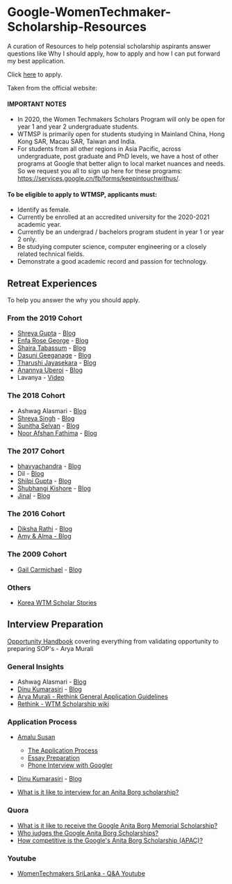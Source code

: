 
# Google-WomenTechmaker-Scholarship-Resources

A curation of Resources to help potensial scholarship aspirants answer questions like Why I should apply, how to apply and how I can put forward my best application.

Click [here](https://www.womentechmakers.com/scholars) to apply.

Taken from the official website:

#### IMPORTANT NOTES

-   In 2020, the Women Techmakers Scholars Program will only be open for year 1 and year 2 undergraduate students.    
-   WTMSP is primarily open for students studying in Mainland China, Hong Kong SAR, Macau SAR, Taiwan and India.    
-   For students from all other regions in Asia Pacific, across undergraduate, post graduate and PhD levels, we have a host of other programs at Google that better align to local market nuances and needs. So we request you all to sign up here for these programs: https://services.google.cn/fb/forms/keepintouchwithus/.

#### To be eligible to apply to WTMSP, applicants must:

-   Identify as female.    
-   Currently be enrolled at an accredited university for the 2020-2021 academic year.    
-   Currently be an undergrad / bachelors program student in year 1 or year 2 only.    
-   Be studying computer science, computer engineering or a closely related technical fields.    
-   Demonstrate a good academic record and passion for technology.
## Retreat Experiences

To help you answer the why you should apply.

### From the 2019 Cohort

 - [Shreya Gupta](https://github.com/ShreyaGupta08) - [Blog](https://medium.com/climb-dtu/google-women-techmakers-experience-2019-a9b1d0e19877) 
 - [Enfa Rose George](https://github.com/enfageorge) - [Blog](https://medium.com/@enfageorge/google-womentechmakers-scholarship-the-experience-340532d9fd54)
 -  [Shaira Tabassum](https://github.com/shairatabassum) - [Blog](https://sites.google.com/view/shairatabassum/google-wtm-scholars-program-2019?fbclid=IwAR0R0t0ReJaHzcL2V-KlxiRUROGxoY4gIGYwTIhyJVRQsglzO9rBysZZbAM)
- [Dasuni Geeganage](https://github.com/dasuni-30) - [Blog](https://medium.com/@dasunin30/my-experience-at-the-women-techmakers-scholarship-19-3cb26aeae455)
-  [Tharushi Jayasekara](https://github.com/TharushiJay) - [Blog](https://blog.usejournal.com/women-techmakers-scholars-program-application-process-61b899f655d5) 
- [Anannya Uberoi](https://medium.com/@anannyauberoi) - [Blog](https://medium.com/@anannyauberoi/my-google-anita-borg-scholarship-story-ac8049cb24a8)
- Lavanya - [Video](lnkd.in/fQYMEPJ)

### The 2018 Cohort

-  Ashwag Alasmari - [Blog](https://medium.com/@AshwagAlasmari/as-part-of-googles-ongoing-commitment-to-advancing-computing-and-technology-google-provides-7af1efc8ebd4)
- [Shreya Singh](https://medium.com/@singh.shreya8) - [Blog](https://medium.com/@singh.shreya8/my-experience-at-the-google-women-techmakers-scholars-retreat-2018-apac-at-google-office-f453a08b5b03)
- [Sunitha Selvan](https://medium.com/@sunitha98selvan) - [Blog](https://medium.com/@sunitha98selvan/women-techmakers-scholarship-18-b53a9c5d588e)
- [Noor Afshan Fathima](https://medium.com/@noorAF) - [Blog](https://medium.com/@noorAF/chronicle-of-my-google-wtm-scholarship-282f8421e1fc)

### The 2017 Cohort

- [bhavyachandra](https://bhavya0x83b.wordpress.com/author/bhavyachandra/) - [Blog](https://bhavya0x83b.wordpress.com/2017/04/11/googles-anita-borg-scholarship/)
- Dil - [Blog](http://dilsdomain.blogspot.com/2017/04/the-wtm-scholarship-previously-google.html)
- [Shilpi Gupta](https://medium.com/@shilpi75) - [Blog](https://medium.com/streak-of-light/google-women-techmakers-scholarship-program-a56bf10da288)
- [Shubhangi Kishore](https://medium.com/@shubhangi.kishore96) - [Blog](https://medium.com/@shubhangi.kishore96/google-women-techmakers-scholarship-experience-8ff3c33e7070)
- [Jinal](https://medium.com/@jinal41) - [Blog](https://medium.com/jinal-parikh/my-google-apac-women-techmakers-scholarship-experience-52ab156474f5)

### The 2016 Cohort

 - [Diksha Rathi](https://github.com/Diksha-Rathi) - [Blog](http://diksha-rathi.github.io/2017/google-anitaborgscholarship-exerience/) 
 - [Amy & Alma - Blog](https://students.googleblog.com/2016/11/spotlight-on-women-techmakers-scholars.html "Spotlight on Women Techmakers Scholars: Amy & Alma (Spoiler alert: application advice!)")

### The 2009 Cohort

- [Gail Carmichael](https://www.blogger.com/profile/14173555781667297996) - [Blog](http://compscigail.blogspot.com/2009/06/google-scholars-retreat-san-francisco.html)

### Others

- [Korea WTM Scholar Stories](https://wtmscholar-kr.github.io/?fbclid=IwAR3YLA5f_O7tKbvIbykqCdYJ5gAMPvLV2npoFkpNNbYbmJsqqAPAvKNZX_c)

## Interview Preparation

[Opportunity Handbook](https://handbook.aryamurali.com/) covering everything from validating opportunity to preparing SOP's - Arya Murali

### General Insights

- Ashwag Alasmari - [Blog](https://ashwagalasmari.com/2018/08/24/409/)
- [Dinu Kumarasiri](https://github.com/sandarumk) - [Blog](https://medium.com/@sandarumk/google-women-techmakers-scholarship-program-a-k-a-google-anita-borg-memorial-scholarship-268205821266)
- [Arya Murali - Rethink General Application Guidelines](https://blog.rethinkfoundation.in/general-opportunity-application-approach-c2522bb077cd)
- [Rethink - WTM Scholarship wiki](https://wiki.rethinkfoundation.in/Google_WTM_Scholarship)

### Application Process

- [Amalu Susan](https://github.com/AmaluSusan) 
	-  [The Application Process](https://medium.com/@amalususan/application-process-for-google-women-techmakers-scholarship-f2b3e26ee207)
	- [Essay Preparation](https://medium.com/@amalususan/application-for-google-women-techmakers-scholarship-essay-preparation-3269150d08a0)
	- [Phone Interview with Googler](https://medium.com/@amalususan/phone-interview-with-googler-women-techmakers-scholarship-25177cbf4017) 
- [Dinu Kumarasiri](https://github.com/sandarumk) - [Blog](https://medium.com/@sandarumk/google-women-techmakers-scholarship-interview-and-beyond-356fe8ab51d4)

 - [What is it like to interview for an Anita Borg scholarship?](https://www.quora.com/What-is-it-like-to-interview-for-an-Anita-Borg-scholarship)

### Quora

- [What is it like to receive the Google Anita Borg Memorial Scholarship?](https://www.quora.com/What-is-it-like-to-receive-the-Google-Anita-Borg-Memorial-Scholarship)
- [Who judges the Google Anita Borg Scholarships? ](https://www.quora.com/Who-judges-the-Google-Anita-Borg-Scholarships)
- [How competitive is the Google's Anita Borg Scholarship (APAC)?](https://www.quora.com/How-competitive-is-the-Googles-Anita-Borg-Scholarship-APAC)
### Youtube

-  [WomenTechmakers SriLanka - Q&A Youtube](https://www.youtube.com/watch?v=PCbHNxSq9NU&feature=youtu.be)

